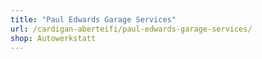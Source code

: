 ```yaml
---
title: "Paul Edwards Garage Services"
url: /cardigan-aberteifi/paul-edwards-garage-services/
shop: Autowerkstatt
---
```

